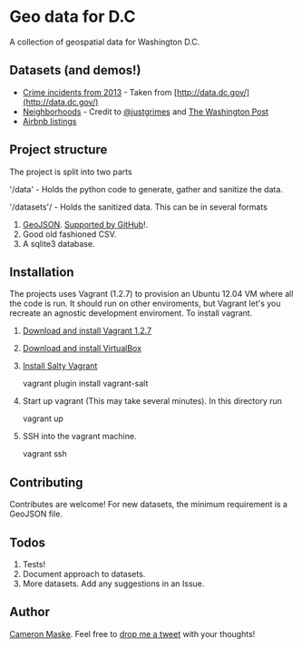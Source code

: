 Geo data for D.C
================

A collection of geospatial data for Washington D.C.


Datasets (and demos!)
---------------------

* [Crime incidents from 2013](https://github.com/cameronmaske/geo-dc/blob/master/datasets/crime/crime.geojson) - Taken from [http://data.dc.gov/](http://data.dc.gov/)
* [Neighborhoods](https://github.com/cameronmaske/geo-dc/blob/master/datasets/neighborhoods/neighorhoods.geojson) - Credit to [@justgrimes](https://twitter.com/justgrimes) and [The Washington Post](http://apps.washingtonpost.com/investigative/homicides/)
* [Airbnb listings](https://github.com/cameronmaske/geo-dc/blob/master/datasets/airbnb/airbnb.geojson)

Project structure
-----------------
The project is split into two parts

'/data' - Holds the python code to generate, gather and sanitize the data.

'/datasets'/ - Holds the sanitized data.
This can be in several formats

1. [GeoJSON](http://geojson.org/). [Supported by GitHub](https://github.com/blog/1528-there-s-a-map-for-that)!.
2. Good old fashioned CSV.
3. A sqlite3 database.


Installation
------------
The projects uses Vagrant (1.2.7) to provision an Ubuntu 12.04 VM where all the code is run. It should run on other enviroments, but Vagrant let's you recreate an agnostic development enviroment. To install vagrant.

1. [Download and install Vagrant 1.2.7](http://downloads.vagrantup.com/tags/v1.2.7)
2. [Download and install VirtualBox](https://www.virtualbox.org/wiki/Downloads)
3. [Install Salty Vagrant](https://github.com/saltstack/salty-vagrant)

    vagrant plugin install vagrant-salt

4. Start up vagrant (This may take several minutes). In this directory run

    vagrant up

5. SSH into the vagrant machine.

    vagrant ssh


Contributing
------------

Contributes are welcome! For new datasets, the minimum requirement is a GeoJSON file.


Todos
------------

1. Tests!
2. Document approach to datasets.
3. More datasets. Add any suggestions in an Issue.


Author
----------
[Cameron Maske](http://www.cameronmaske.com). Feel free to [drop me a tweet](http://www.twitter.com/cameronmaske) with your thoughts!


